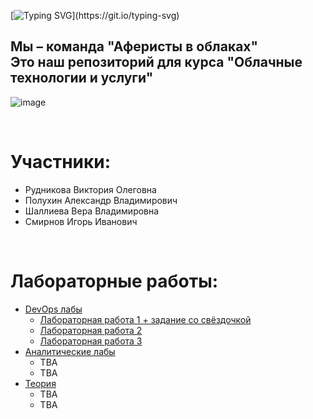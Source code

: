[![Typing SVG](https://readme-typing-svg.herokuapp.com?font=Fira+Code&weight=700&size=30&duration=4000&pause=300&color=F73685&width=570&height=80&lines=%D0%9F%D1%80%D0%B8%D0%B2%D0%B5%D1%82!)](https://git.io/typing-svg)

<h2>Мы – команда "Аферисты в облаках"<br />
Это наш репозиторий для курса "Облачные технологии и услуги"</h2>

![image](https://github.com/lexoz-bedra/clouds/assets/76757591/a97e4e27-f12d-4100-9d87-ce7f1bf06829)



<br />
<h1>Участники:</h1>

<ul>
  <li>Рудникова Виктория Олеговна</li>
  <li>Полухин Александр Владимирович</li>
  <li>Шаллиева Вера Владимировна</li>
  <li>Смирнов Игорь Иванович</li>
</ul>

<br />
<h1>Лабораторные работы:</h1>

* [DevOps лабы](./DevOps_labs)
    * [Лабораторная работа 1 + задание со свёздочкой](./DevOps_labs/Lab-1/report.md)
    * [Лабораторная работа 2](./DevOps_labs/Lab-2/report.md)
    * [Лабораторная работа 3](./DevOps_labs/Lab-3/report.md)
* [Аналитические лабы](./Analytical_labs)
  * TBA
  * TBA
* [Теория](./Theory)
  * TBA
  * TBA